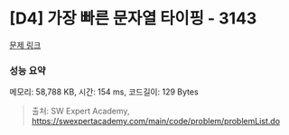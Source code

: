 # [D4] 가장 빠른 문자열 타이핑 - 3143 

[문제 링크](https://swexpertacademy.com/main/code/problem/problemDetail.do?contestProbId=AV_65wkqsb4DFAWS) 

### 성능 요약

메모리: 58,788 KB, 시간: 154 ms, 코드길이: 129 Bytes



> 출처: SW Expert Academy, https://swexpertacademy.com/main/code/problem/problemList.do